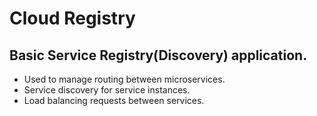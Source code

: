 # Cloud Registry
## Basic Service Registry(Discovery) application.

- Used to manage routing between microservices.
- Service discovery for service instances.
- Load balancing requests between services.
